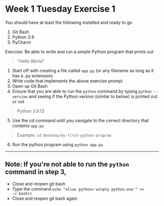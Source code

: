 # Week 1 Tuesday Exercise 1

You should have at least the following installed and ready to go
1. Git Bash
2. Python 3.9
3. PyCharm

Exercise: Be able to write and run a simple Python program that prints out 
> "Hello World"

1. Start off with creating a file called `app.py` (or any filename as long as it has a .py extension)
2. Write code that implements the above exercise prompt
3. Open up Git Bash
4. Ensure that you are able to run the `python` command by typing `python --version` and seeing if the Python version (similar to below) is printed out or not
> Python 3.9.13
5. Use the cd command until you navigate to the correct directory that contains `app.py`
> Example: `cd Desktop/my-first-python-program`
6. Run the python program using `python app.py`
---
## Note: If you're not able to run the `python` command in step 3,
* Close and reopen git bash
* Type the command `echo "alias python='winpty python.exe'" >> ~/.bashrc`
* Close and reopen git bash again
